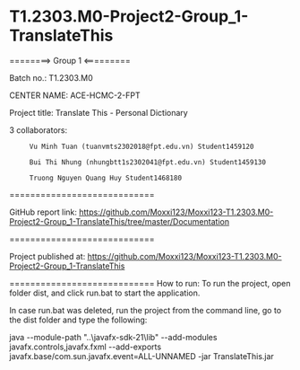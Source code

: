 # T1.2303.M0-Project2-Group_1-TranslateThis

========> Group 1 <=========

Batch no.: T1.2303.M0

CENTER NAME: ACE-HCMC-2-FPT

Project title: Translate This - Personal Dictionary

3 collaborators:

         Vu Minh Tuan (tuanvmts2302018@fpt.edu.vn) Student1459120

         Bui Thi Nhung (nhungbtt1s2302041@fpt.edu.vn) Student1459130
         
         Truong Nguyen Quang Huy Student1468180
============================

GitHub report link: https://github.com/Moxxi123/Moxxi123-T1.2303.M0-Project2-Group_1-TranslateThis/tree/master/Documentation

============================

Project published at: https://github.com/Moxxi123/Moxxi123-T1.2303.M0-Project2-Group_1-TranslateThis

============================
How to run:
To run the project, open folder dist, and click run.bat to start the application.

In case run.bat was deleted, run the project from the command line, go to the dist folder and
type the following:

java --module-path "..\javafx-sdk-21\lib" --add-modules javafx.controls,javafx.fxml --add-exports javafx.base/com.sun.javafx.event=ALL-UNNAMED -jar TranslateThis.jar
